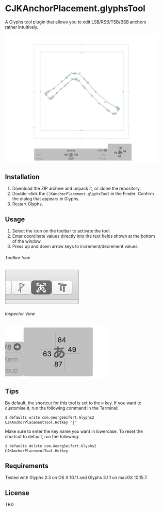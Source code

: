 # CJKAnchorPlacement.glyphsTool

A Glyphs tool plugin that allows you to edit LSB/RSB/TSB/BSB anchors rather intuitively.

![](CJKAnchorPlacement.png)

## Installation

1. Download the ZIP archive and unpack it, or clone the repository.
2. Double-click the `CJKAnchorPlacement.glyphsTool` in the Finder. Confirm the dialog that appears in Glyphs.
3. Restart Glyphs.

## Usage

1. Select the icon on the toolbar to activate the tool.
3. Enter coordinate values directly into the text fields shown at the bottom of the window.
4. Press up and down arrow keys to increment/decrement values.

###### Toolbar Icon

![](CJKAnchorPlacementIcon.png)

###### Inspector View

![](CJKAnchorPlacementView.png)

## Tips

By default, the shortcut for this tool is set to the `N` key. If you want to customise it, run the following command in the Terminal:

```
$ defaults write com.GeorgSeifert.Glyphs2 CJKAnchorPlacementTool.Hotkey 'j'
```

Make sure to enter the key name you want in lowercase. To reset the shortcut to default, run the following:

```
$ defaults delete com.GeorgSeifert.Glyphs2 CJKAnchorPlacementTool.Hotkey
```

## Requirements

Tested with Glyphs 2.3 on OS X 10.11 and Glyphs 3.1.1 on macOS 10.15.7.

## License

TBD
